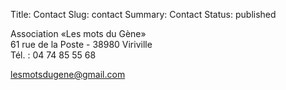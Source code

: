 Title: Contact
Slug: contact
Summary: Contact
Status: published

Association «Les mots du Gène»<br>
61 rue de la Poste - 38980 Viriville<br>
Tél. : 04 74 85 55 68

<a href="mailto:lesmotsdugene@gmail.com">lesmotsdugene@gmail.com</a>
